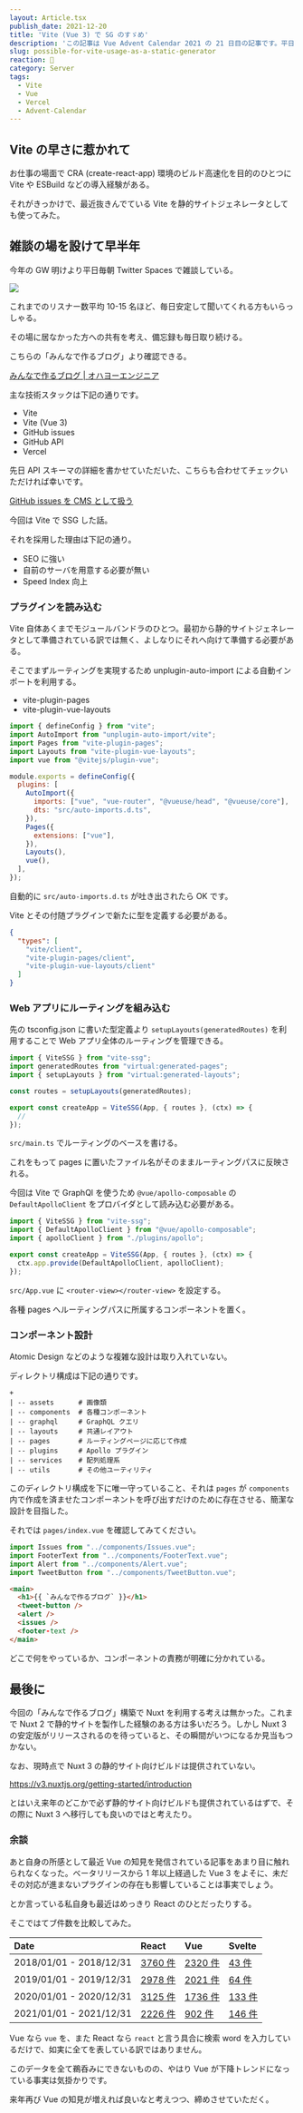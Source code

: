 ```yaml
---
layout: Article.tsx
publish_date: 2021-12-20
title: 'Vite (Vue 3) で SG のすゞめ'
description: 'この記事は Vue Advent Calendar 2021 の 21 日目の記事です。平日毎朝 Twitter Spaces で雑談している内容を閲覧できるようにした「みんなで作るブログ」を製作・運用している経験について書かせていただいた。'
slug: possible-for-vite-usage-as-a-static-generator
reaction: 🌋
category: Server
tags:
  - Vite
  - Vue
  - Vercel
  - Advent-Calendar
---
```


## Vite の早さに惹かれて

お仕事の場面で CRA (create-react-app) 環境のビルド高速化を目的のひとつに Vite や
ESBuild などの導入経験がある。

それがきっかけで、最近抜きんでている Vite
を静的サイトジェネレータとしても使ってみた。

## 雑談の場を設けて早半年

今年の GW 明けより平日毎朝 Twitter Spaces で雑談している。

![](https://i.imgur.com/7tiOTpE.jpg)

これまでのリスナー数平均 10-15
名ほど、毎日安定して聞いてくれる方もいらっしゃる。

その場に居なかった方への共有を考え、備忘録も毎日取り続ける。

こちらの「みんなで作るブログ」より確認できる。

[みんなで作るブログ | オハヨーエンジニア](https://ohayo.nekohack.me/)

主な技術スタックは下記の通りです。

- Vite
- Vite (Vue 3)
- GitHub issues
- GitHub API
- Vercel

先日 API
スキーマの詳細を書かせていただいた、こちらも合わせてチェックいただければ幸いです。

[GitHub issues を CMS として扱う](https://blog.nekohack.me/posts/github-issues-usage-as-a-cms)

今回は Vite で SSG した話。

それを採用した理由は下記の通り。

- SEO に強い
- 自前のサーバを用意する必要が無い
- Speed Index 向上

### プラグインを読み込む

Vite
自体あくまでモジュールバンドラのひとつ。最初から静的サイトジェネレータとして準備されている訳では無く、よしなりにそれへ向けて準備する必要がある。

そこでまずルーティングを実現するため unplugin-auto-import
による自動インポートを利用する。

- vite-plugin-pages
- vite-plugin-vue-layouts

```js
import { defineConfig } from "vite";
import AutoImport from "unplugin-auto-import/vite";
import Pages from "vite-plugin-pages";
import Layouts from "vite-plugin-vue-layouts";
import vue from "@vitejs/plugin-vue";

module.exports = defineConfig({
  plugins: [
    AutoImport({
      imports: ["vue", "vue-router", "@vueuse/head", "@vueuse/core"],
      dts: "src/auto-imports.d.ts",
    }),
    Pages({
      extensions: ["vue"],
    }),
    Layouts(),
    vue(),
  ],
});
```

自動的に `src/auto-imports.d.ts` が吐き出されたら OK です。

Vite とその付随プラグインで新たに型を定義する必要がある。

```json
{
  "types": [
    "vite/client",
    "vite-plugin-pages/client",
    "vite-plugin-vue-layouts/client"
  ]
}
```

### Web アプリにルーティングを組み込む

先の tsconfig.json に書いた型定義より `setupLayouts(generatedRoutes)`
を利用することで Web アプリ全体のルーティングを管理できる。

```js
import { ViteSSG } from "vite-ssg";
import generatedRoutes from "virtual:generated-pages";
import { setupLayouts } from "virtual:generated-layouts";

const routes = setupLayouts(generatedRoutes);

export const createApp = ViteSSG(App, { routes }, (ctx) => {
  //
});
```

`src/main.ts` でルーティングのベースを書ける。

これをもって pages に置いたファイル名がそのままルーティングパスに反映される。

今回は Vite で GraphQl を使うため `@vue/apollo-composable` の
`DefaultApolloClient` をプロバイダとして読み込む必要がある。

```js
import { ViteSSG } from "vite-ssg";
import { DefaultApolloClient } from "@vue/apollo-composable";
import { apolloClient } from "./plugins/apollo";

export const createApp = ViteSSG(App, { routes }, (ctx) => {
  ctx.app.provide(DefaultApolloClient, apolloClient);
});
```

`src/App.vue` に `<router-view></router-view>` を設定する。

各種 pages へルーティングパスに所属するコンポーネントを置く。

### コンポーネント設計

Atomic Design などのような複雑な設計は取り入れていない。

ディレクトリ構成は下記の通りです。

```
+
| -- assets      # 画像類
| -- components  # 各種コンポーネント
| -- graphql     # GraphQL クエリ
| -- layouts     # 共通レイアウト
| -- pages       # ルーティングページに応じて作成
| -- plugins     # Apollo プラグイン
| -- services    # 配列処理系
| -- utils       # その他ユーティリティ
```

このディレクトリ構成を下に唯一守っていること、それは `pages` が `components`
内で作成を済ませたコンポーネントを呼び出すだけのために存在させる、簡潔な設計を目指した。

それでは `pages/index.vue` を確認してみてください。

```js
import Issues from "../components/Issues.vue";
import FooterText from "../components/FooterText.vue";
import Alert from "../components/Alert.vue";
import TweetButton from "../components/TweetButton.vue";
```

```html
<main>
  <h1>{{ `みんなで作るブログ` }}</h1>
  <tweet-button />
  <alert />
  <issues />
  <footer-text />
</main>
```

どこで何をやっているか、コンポーネントの責務が明確に分かれている。

## 最後に

今回の「みんなで作るブログ」構築で Nuxt を利用する考えは無かった。これまで Nuxt
2 で静的サイトを製作した経験のある方は多いだろう。しかし Nuxt 3
の安定版がリリースされるのを待っていると、その瞬間がいつになるか見当もつかない。

なお、現時点で Nuxt 3 の静的サイト向けビルドは提供されていない。

https://v3.nuxtjs.org/getting-started/introduction

とはいえ来年のどこかで必ず静的サイト向けビルドも提供されているはずで、その際に
Nuxt 3 へ移行しても良いのではと考えたり。

### 余談

あと自身の所感として最近 Vue
の知見を発信されている記事をあまり目に触れられなくなった。ベータリリースから 1
年以上経過した Vue 3
をよそに、未だその対応が進まないプラグインの存在も影響していることは事実でしょう。

とか言っている私自身も最近はめっきり React のひとだったりする。

そこではてブ件数を比較してみた。

<!--
- [2018/01/01 - 2018/12/31](https://b.hatena.ne.jp/search/text?q=vue&sort=recent&users=3&safe=on&date_begin=2018-01-01&date_end=2018-12-31) 2320 件
- [2019/01/01 - 2019/12/31](https://b.hatena.ne.jp/search/text?q=vue&sort=recent&users=3&safe=on&date_begin=2019-01-01&date_end=2019-12-31) 2021 件
- [2020/01/01 - 2020/12/31](https://b.hatena.ne.jp/search/text?q=vue&sort=recent&users=3&safe=on&date_begin=2020-01-01&date_end=2020-12-31) 1736 件
- [2021/01/01 - 2021/12/31](https://b.hatena.ne.jp/search/text?q=vue&sort=recent&users=3&safe=on&date_begin=2021-01-01&date_end=2021-12-17) 902 件
-->

| Date                    | React                                                                                                                       | Vue                                                                                                                       | Svelte                                                                                                                      |
| :---------------------- | :-------------------------------------------------------------------------------------------------------------------------- | :------------------------------------------------------------------------------------------------------------------------ | :-------------------------------------------------------------------------------------------------------------------------- |
| 2018/01/01 - 2018/12/31 | [3760 件](https://b.hatena.ne.jp/search/text?q=react&sort=recent&users=3&safe=on&date_begin=2018-01-01&date_end=2018-12-31) | [2320 件](https://b.hatena.ne.jp/search/text?q=vue&sort=recent&users=3&safe=on&date_begin=2018-01-01&date_end=2018-12-31) | [43 件](https://b.hatena.ne.jp/search/text?q=svelte&sort=recent&users=3&safe=on&date_begin=2018-01-01&date_end=2018-12-31)  |
| 2019/01/01 - 2019/12/31 | [2978 件](https://b.hatena.ne.jp/search/text?q=react&sort=recent&users=3&safe=on&date_begin=2019-01-01&date_end=2019-12-31) | [2021 件](https://b.hatena.ne.jp/search/text?q=vue&sort=recent&users=3&safe=on&date_begin=2019-01-01&date_end=2019-12-31) | [64 件](https://b.hatena.ne.jp/search/text?q=svelte&sort=recent&users=3&safe=on&date_begin=2019-01-01&date_end=2019-12-31)  |
| 2020/01/01 - 2020/12/31 | [3125 件](https://b.hatena.ne.jp/search/text?q=react&sort=recent&users=3&safe=on&date_begin=2020-01-01&date_end=2020-12-31) | [1736 件](https://b.hatena.ne.jp/search/text?q=vue&sort=recent&users=3&safe=on&date_begin=2020-01-01&date_end=2020-12-31) | [133 件](https://b.hatena.ne.jp/search/text?q=svelte&sort=recent&users=3&safe=on&date_begin=2020-01-01&date_end=2020-12-31) |
| 2021/01/01 - 2021/12/31 | [2226 件](https://b.hatena.ne.jp/search/text?q=react&sort=recent&users=3&safe=on&date_begin=2021-01-01&date_end=2021-12-17) | [902 件](https://b.hatena.ne.jp/search/text?q=vue&sort=recent&users=3&safe=on&date_begin=2021-01-01&date_end=2021-12-17)  | [146 件](https://b.hatena.ne.jp/search/text?q=svelte&sort=recent&users=3&safe=on&date_begin=2021-01-01&date_end=2021-12-17) |

Vue なら `vue` を、また React なら `react` と言う具合に検索 word
を入力しているだけで、如実に全てを表している訳ではありません。

このデータを全て鵜呑みにできないものの、やはり Vue
が下降トレンドになっている事実は気掛かりです。

来年再び Vue の知見が増えれば良いなと考えつつ、締めさせていただく。
